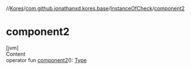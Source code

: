 //[Kores](../../index.md)/[com.github.jonathanxd.kores.base](../index.md)/[InstanceOfCheck](index.md)/[component2](component2.md)



# component2  
[jvm]  
Content  
operator fun [component2](component2.md)(): [Type](https://docs.oracle.com/javase/8/docs/api/java/lang/reflect/Type.html)  



